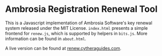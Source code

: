 # Ambrosia Registration Renewal Tool

This is a Javascript implementation of Ambrosia Software's key renewal system released under the MIT License. `index.html` presents a simple frontend for `renew.js`, which is supported by helpers in `bits.js`. More information can be found in `about.html`.

A live version can be found at [renew.cytheraguides.com](http://renew.cytheraguides.com).